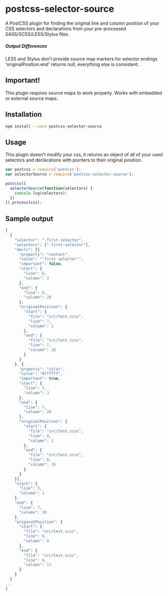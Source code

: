 # postcss-selector-source
A PostCSS plugin for finding the original line and column position of your CSS selectors and declarations from your pre-processed SASS/SCSS/LESS/Stylus files.

##### Output Differences
LESS and Stylus don't provide source map markers for selector endings 'originalPosition.end' returns null, everything else is consistent.

## Important!
This plugin requires source maps to work properly. Works with embedded or external source maps.

## Installation
```bash
npm install --save postcss-selector-source
```

## Usage
This plugin doesn't modify your css, it returns an object of all of your used selectors and declarations with pointers to their original position.
```javascript
var postcss = require('postcss');
var selectorSource = require('postcss-selector-source');

postcss([
  selectorSource(function(selectors) {
    console.log(selectors);
  })
]).process(css);
```

## Sample output
```javascript
[
  {
    "selector": ".first-selector",
    "selectors": [".first-selector"],
    "decls": [{
      "property": "content",
      "value": "'first selector'",
      "important": false,
      "start": {
        "line": 6,
        "column": 3
      },
      "end": {
        "line": 6,
        "column": 28
      },
      "originalPosition": {
        "start": {
          "file": "src/test.scss",
          "line": 7,
          "column": 2
        },
        "end": {
          "file": "src/test.scss",
          "line": 7,
          "column": 28
        }
      }
    }, {
      "property": "color",
      "value": "#ffffff",
      "important": true,
      "start": {
        "line": 7,
        "column": 3
      },
      "end": {
        "line": 7,
        "column": 28
      },
      "originalPosition": {
        "start": {
          "file": "src/test.scss",
          "line": 8,
          "column": 2
        },
        "end": {
          "file": "src/test.scss",
          "line": 8,
          "column": 35
        }
      }
    }],
    "start": {
      "line": 5,
      "column": 1
    },
    "end": {
      "line": 7,
      "column": 30
    },
    "originalPosition": {
      "start": {
        "file": "src/test.scss",
        "line": 6,
        "column": 0
      },
      "end": {
        "file": "src/test.scss",
        "line": 6,
        "column": 17
      }
    }
  }
...
]
```
